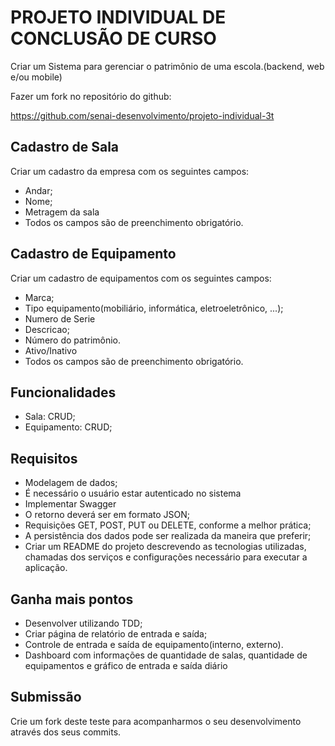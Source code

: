 
# PROJETO INDIVIDUAL DE CONCLUSÃO DE CURSO

Criar um Sistema para gerenciar o patrimônio de uma escola.(backend, web e/ou mobile)

Fazer um fork no repositório do github:

https://github.com/senai-desenvolvimento/projeto-individual-3t

## Cadastro de Sala
  
  Criar um cadastro da empresa com os seguintes campos:
  - Andar;
  - Nome;
  - Metragem da sala
  - Todos os campos são de preenchimento obrigatório.

## Cadastro de Equipamento
  
  Criar um cadastro de equipamentos com os seguintes campos:
  - Marca;
  - Tipo equipamento(mobiliário, informática, eletroeletrônico, ...);
  - Numero de Serie
  - Descricao;
  - Número do patrimônio.
  - Ativo/Inativo
  - Todos os campos são de preenchimento obrigatório.
  
## Funcionalidades
  
  - Sala: CRUD;
  - Equipamento: CRUD;
   
## Requisitos

  - Modelagem de dados;
  - É necessário o usuário estar autenticado no sistema
  - Implementar Swagger
  - O retorno deverá ser em formato JSON;
  - Requisições GET, POST, PUT ou DELETE, conforme a melhor prática;
  - A persistência dos dados pode ser realizada da maneira que preferir;
  - Criar um  README do projeto descrevendo as tecnologias utilizadas, chamadas dos serviços e configurações necessário para executar a aplicação.

## Ganha mais pontos

  - Desenvolver utilizando TDD;
  - Criar página de relatório de entrada e saída;
  - Controle de entrada e saída de equipamento(interno, externo).
  - Dashboard com informações de quantidade de salas, quantidade de equipamentos e gráfico de entrada e saída diário

## Submissão
  
  Crie um fork deste teste para acompanharmos o seu desenvolvimento através dos seus commits.
